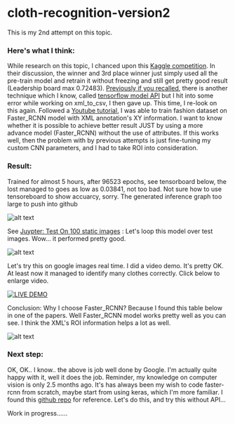 # cloth-recognition-version2
This is my 2nd attempt on this topic.

### Here's what I think:
While research on this topic, I chanced upon this [Kaggle competition](https://www.kaggle.com/c/imaterialist-challenge-fashion-2018). In their discussion, the winner and 3rd place winner just simply used all the pre-train model and retrain it without freezing and still get pretty good result (Leadership board max 0.72483). 
[Previously if you recalled](https://github.com/noelcodes/Clothes-recognition), there is another technique which I know, called [tensorflow model API](https://github.com/tensorflow/models) but I hit into some error while working on xml_to_csv, I then gave up. This time, I re-look on this again. Followed a [Youtube tutorial](https://www.youtube.com/watch?v=Rgpfk6eYxJA), I was able to train fashion dataset on Faster_RCNN model with XML annotation's XY information. I want to know whether it is possible to achieve better result JUST by using a more advance model (Faster_RCNN) without the use of attributes. If this works well, then the problem with by previous attempts is just fine-tuning my custom CNN parameters, and I had to take ROI into consideration. 

### Result:
Trained for almost 5 hours, after 96523 epochs, see tensorboard below, the lost managed to goes as low as 0.03841, not too bad. Not sure how to use tensoreboard to show accuarcy, sorry. The generated inference graph too large to push into github

![alt text](https://i.imgur.com/gYBLyva.jpg)

See [Juypter: Test On 100 static images](https://github.com/noelcodes/cloth-recognition-version2/blob/master/noel_static_picture_demo.ipynb) : Let's loop this model over test images. Wow... it performed pretty good.

![alt text](https://i.imgur.com/C3BgByh.jpg)

Let's try this on google images real time. I did a video demo. It's pretty OK. At least now it managed to identify many clothes correctly. Click below to enlarge video.

[![LIVE DEMO](https://github.com/noelcodes/cloth-recognition-version2/blob/master/ezgif.com-video-to-gif%20(3).gif)](https://youtu.be/bHOmGZ0q58o)

Conclusion: Why I choose Faster_RCNN? Because I found this table below in one of the papers. Well Faster_RCNN model works pretty well as you can see. I think the XML's ROI information helps a lot as well. 

![alt text](https://i.imgur.com/AK9BXTu.jpg)

### Next step:
OK, OK.. I know.. the above is job well done by Google. I'm actually quite happy with it, well it does the job. Reminder, my knowledge on computer vision is only 2.5 months ago. It's has always been my wish to code faster-rcnn from scratch, maybe start from using keras, which I'm more familiar. I found this [github repo](https://dongjk.github.io/code/object+detection/keras/2018/05/21/Faster_R-CNN_step_by_step,_Part_I.html) for reference. Let's do this, and try this without API...

Work in progress......


